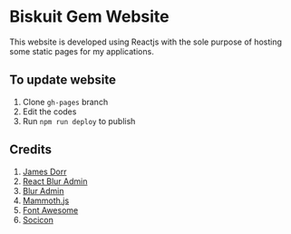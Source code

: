 # Biskuit Gem Website

This website is developed using Reactjs with the sole purpose of hosting some static pages for my applications. 

## To update website

1. Clone `gh-pages` branch
2. Edit the codes
3. Run `npm run deploy` to publish

## Credits

1. [James Dorr](https://medium.com/swlh/deploying-react-apps-to-github-pages-on-master-branch-creating-a-user-site-bc96c2a37dc8)
2. [React Blur Admin](https://github.com/knledg/react-blur-admin)
3. [Blur Admin](https://akveo.github.io/blur-admin/)
4. [Mammoth.js](https://github.com/mwilliamson/mammoth.js)
5. [Font Awesome](https://fontawesome.com/)
6. [Socicon](https://www.socicon.com/)

